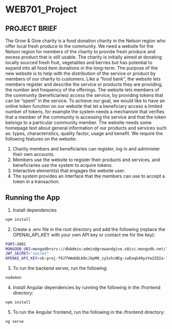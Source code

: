 # WEB701_Project

## PROJECT BRIEF
The Grow & Give charity is a food donation charity in the Nelson region who offer local fresh produce to the community. We need a website for the Nelson region for members of the charity to provide fresh produce and excess product that is still usable. The charity is initially aimed at donating locally sourced fresh fruit, vegetables and berries but has potential to expand into all food item donations in the long-term.
The purpose of the new website is to help with the distribution of the service or product by members of our charity to customers. Like a “food bank”, the website lets members register and describe the service or products they are providing, the number and frequency of the offerings.  The website lets members of the community (beneficiaries) access the service, by providing tokens that can be “spent” in the service. To achieve our goal, we would like to have an online token function on our website that let a beneficiary access a limited number of tokens, for example the system needs a mechanism that verifies that a member of the community is accessing the service and that the token belongs to a particular community member. The website needs some homepage text about general information of our products and services such as: types, characteristics, quality factor, usage and benefit.
We require the following features on the website:
1.	Charity members and beneficiaries can register, log in and administer their own accounts. 
2.	Members use the website to register their products and services, and beneficiaries use the system to acquire tokens.
3.	Interactive element(s) that engages the website user.
4.	The system provides an interface that the members can use to accept a token in a transaction.

## Running the App
1. Install dependencies
```bash
npm install
```

2. Create a .env file in the root directory and add the following (replace the OPENAI_API_KEY with your own API key or contact me for the key):
```bash
PORT=3001
MONGODB_URI=mongodb+srv://dbAdmin:admin@growandgive.x8icc.mongodb.net/?retryWrites=true&w=majority&appName=growandgive
JWT_SECRET="secret"
OPENAI_API_KEY=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

```

3. To run the backend server, run the following:
```bash
nodemon
```

4. Install Angular dependencies by running the following in the /frontend directory:
```bash
npm install
```

5. To run the Angular frontend, run the following in the /frontend directory:
```bash
ng serve
```
